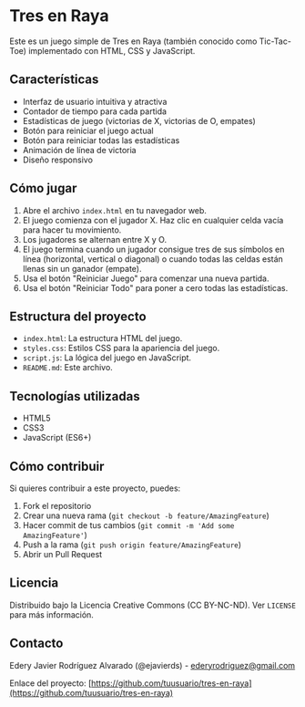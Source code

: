 # Tres en Raya

Este es un juego simple de Tres en Raya (también conocido como Tic-Tac-Toe) implementado con HTML, CSS y JavaScript.

## Características

- Interfaz de usuario intuitiva y atractiva
- Contador de tiempo para cada partida
- Estadísticas de juego (victorias de X, victorias de O, empates)
- Botón para reiniciar el juego actual
- Botón para reiniciar todas las estadísticas
- Animación de línea de victoria
- Diseño responsivo

## Cómo jugar

1. Abre el archivo `index.html` en tu navegador web.
2. El juego comienza con el jugador X. Haz clic en cualquier celda vacía para hacer tu movimiento.
3. Los jugadores se alternan entre X y O.
4. El juego termina cuando un jugador consigue tres de sus símbolos en línea (horizontal, vertical o diagonal) o cuando todas las celdas están llenas sin un ganador (empate).
5. Usa el botón "Reiniciar Juego" para comenzar una nueva partida.
6. Usa el botón "Reiniciar Todo" para poner a cero todas las estadísticas.

## Estructura del proyecto

- `index.html`: La estructura HTML del juego.
- `styles.css`: Estilos CSS para la apariencia del juego.
- `script.js`: La lógica del juego en JavaScript.
- `README.md`: Este archivo.

## Tecnologías utilizadas

- HTML5
- CSS3
- JavaScript (ES6+)

## Cómo contribuir

Si quieres contribuir a este proyecto, puedes:

1. Fork el repositorio
2. Crear una nueva rama (`git checkout -b feature/AmazingFeature`)
3. Hacer commit de tus cambios (`git commit -m 'Add some AmazingFeature'`)
4. Push a la rama (`git push origin feature/AmazingFeature`)
5. Abrir un Pull Request

## Licencia

Distribuido bajo la Licencia Creative Commons (CC BY-NC-ND). Ver `LICENSE` para más información.

## Contacto

Edery Javier Rodríguez Alvarado (@ejavierds) - [ederyrodriguez@gmail.com](mailto:tu@email.com)

Enlace del proyecto: [https://github.com/tuusuario/tres-en-raya](https://github.com/tuusuario/tres-en-raya)
